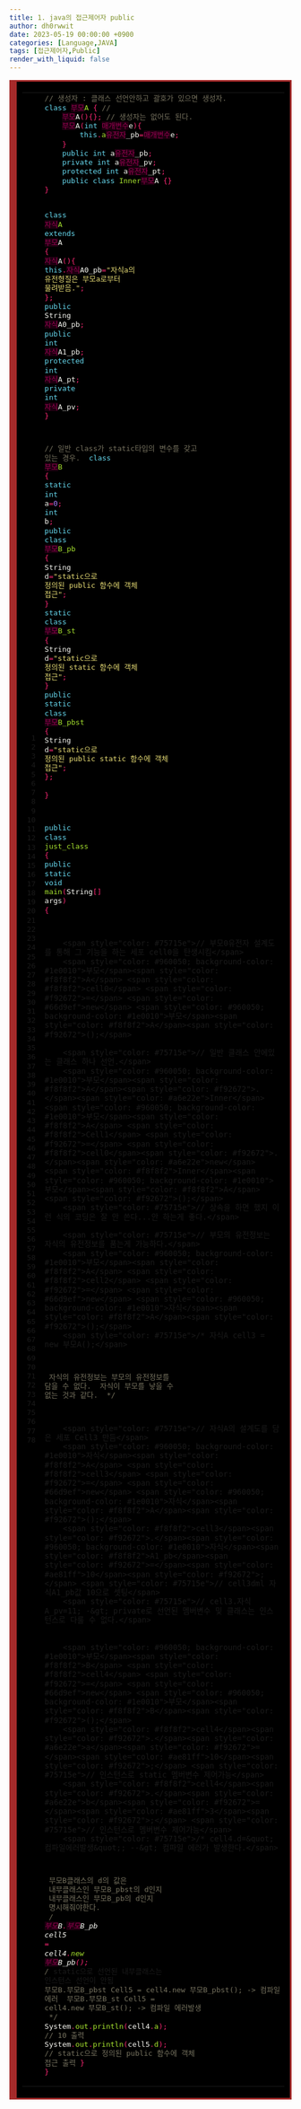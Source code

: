 ```yaml
---
title: 1. java의 접근제어자 public
author: dh0rwwit
date: 2023-05-19 00:00:00 +0900
categories: [Language,JAVA]
tags: [접근제어자,Public]
render_with_liquid: false
---
```


<!-- HTML generated using hilite.me -->
<div style="background: #272822; overflow:auto;width:auto;border:solid brown;font-size:17px;background:#000000;border-width:.2em .2em .2em .8em;padding:.2em .6em;"><table><tr><td><pre style="margin: 0; line-height: 125%"> 1
 2
 3
 4
 5
 6
 7
 8
 9
10
11
12
13
14
15
16
17
18
19
20
21
22
23
24
25
26
27
28
29
30
31
32
33
34
35
36
37
38
39
40
41
42
43
44
45
46
47
48
49
50
51
52
53
54
55
56
57
58
59
60
61
62
63
64
65
66
67
68
69
70
71
72
73
74
75
76
77
78</pre></td><td><pre style="margin: 0; line-height: 125%"><span style="color: #75715e">// 생성자 : 클래스 선언안하고 괄호가 있으면 생성자.</span>
<span style="color: #66d9ef">class</span> <span style="color: #960050; background-color: #1e0010">부모</span><span style="color: #a6e22e">A</span> <span style="color: #f92672">{</span> <span style="color: #75715e">//</span>
    <span style="color: #960050; background-color: #1e0010">부모</span><span style="color: #f8f8f2">A</span><span style="color: #f92672">(){};</span> <span style="color: #75715e">// 생성자는 없어도 된다. </span>
    <span style="color: #960050; background-color: #1e0010">부모</span><span style="color: #f8f8f2">A</span><span style="color: #f92672">(</span><span style="color: #66d9ef">int</span> <span style="color: #960050; background-color: #1e0010">매개변수</span><span style="color: #f8f8f2">e</span><span style="color: #f92672">){</span>
        <span style="color: #66d9ef">this</span><span style="color: #f92672">.</span><span style="color: #a6e22e">a</span><span style="color: #960050; background-color: #1e0010">유전자</span><span style="color: #f8f8f2">_pb</span><span style="color: #f92672">=</span><span style="color: #960050; background-color: #1e0010">매개변수</span><span style="color: #f8f8f2">e</span><span style="color: #f92672">;</span>
    <span style="color: #f92672">}</span>
    <span style="color: #66d9ef">public</span> <span style="color: #66d9ef">int</span> <span style="color: #f8f8f2">a</span><span style="color: #960050; background-color: #1e0010">유전자</span><span style="color: #f8f8f2">_pb</span><span style="color: #f92672">;</span>
    <span style="color: #66d9ef">private</span> <span style="color: #66d9ef">int</span> <span style="color: #f8f8f2">a</span><span style="color: #960050; background-color: #1e0010">유전자</span><span style="color: #f8f8f2">_pv</span><span style="color: #f92672">;</span>
    <span style="color: #66d9ef">protected</span> <span style="color: #66d9ef">int</span> <span style="color: #f8f8f2">a</span><span style="color: #960050; background-color: #1e0010">유전자</span><span style="color: #f8f8f2">_pt</span><span style="color: #f92672">;</span>
    <span style="color: #66d9ef">public</span> <span style="color: #66d9ef">class</span> <span style="color: #a6e22e">Inner</span><span style="color: #960050; background-color: #1e0010">부모</span><span style="color: #f8f8f2">A</span> <span style="color: #f92672">{}</span> 
<span style="color: #f92672">}</span>

<span style="color: #66d9ef">class</span> <span style="color: #960050; background-color: #1e0010">자식</span><span style="color: #a6e22e">A</span> <span style="color: #66d9ef">extends</span> <span style="color: #960050; background-color: #1e0010">부모</span><span style="color: #f8f8f2">A</span> <span style="color: #f92672">{</span> 
    <span style="color: #960050; background-color: #1e0010">자식</span><span style="color: #f8f8f2">A</span><span style="color: #f92672">(){</span>
        <span style="color: #66d9ef">this</span><span style="color: #f92672">.</span><span style="color: #960050; background-color: #1e0010">자식</span><span style="color: #f8f8f2">A0_pb</span><span style="color: #f92672">=</span><span style="color: #e6db74">&quot;자식a의 유전형질은 부모a로부터 물려받음.&quot;</span><span style="color: #f92672">;</span>
	<span style="color: #f92672">};</span>
    <span style="color: #66d9ef">public</span> <span style="color: #f8f8f2">String</span> <span style="color: #960050; background-color: #1e0010">자식</span><span style="color: #f8f8f2">A0_pb</span><span style="color: #f92672">;</span>
    <span style="color: #66d9ef">public</span> <span style="color: #66d9ef">int</span> <span style="color: #960050; background-color: #1e0010">자식</span><span style="color: #f8f8f2">A1_pb</span><span style="color: #f92672">;</span>
    <span style="color: #66d9ef">protected</span> <span style="color: #66d9ef">int</span> <span style="color: #960050; background-color: #1e0010">자식</span><span style="color: #f8f8f2">A_pt</span><span style="color: #f92672">;</span>
    <span style="color: #66d9ef">private</span> <span style="color: #66d9ef">int</span> <span style="color: #960050; background-color: #1e0010">자식</span><span style="color: #f8f8f2">A_pv</span><span style="color: #f92672">;</span>
<span style="color: #f92672">}</span>
	
<span style="color: #75715e">// 일반 class가 static타입의 변수를 갖고 있는 경우. </span>
<span style="color: #66d9ef">class</span> <span style="color: #960050; background-color: #1e0010">부모</span><span style="color: #a6e22e">B</span> <span style="color: #f92672">{</span>
    <span style="color: #66d9ef">static</span> <span style="color: #66d9ef">int</span> <span style="color: #f8f8f2">a</span><span style="color: #f92672">=</span><span style="color: #ae81ff">0</span><span style="color: #f92672">;</span>
    <span style="color: #66d9ef">int</span> <span style="color: #f8f8f2">b</span><span style="color: #f92672">;</span>
    <span style="color: #66d9ef">public</span> <span style="color: #66d9ef">class</span> <span style="color: #960050; background-color: #1e0010">부모</span><span style="color: #a6e22e">B_pb</span> <span style="color: #f92672">{</span>
        <span style="color: #f8f8f2">String</span> <span style="color: #f8f8f2">d</span><span style="color: #f92672">=</span><span style="color: #e6db74">&quot;static으로 정의된 public 함수에 객체 접근&quot;</span><span style="color: #f92672">;</span>
    <span style="color: #f92672">}</span>
    <span style="color: #66d9ef">static</span> <span style="color: #66d9ef">class</span> <span style="color: #960050; background-color: #1e0010">부모</span><span style="color: #a6e22e">B_st</span> <span style="color: #f92672">{</span>
        <span style="color: #f8f8f2">String</span> <span style="color: #f8f8f2">d</span><span style="color: #f92672">=</span><span style="color: #e6db74">&quot;static으로 정의된 static 함수에 객체 접근&quot;</span><span style="color: #f92672">;</span>
    <span style="color: #f92672">}</span>
    <span style="color: #66d9ef">public</span> <span style="color: #66d9ef">static</span> <span style="color: #66d9ef">class</span> <span style="color: #960050; background-color: #1e0010">부모</span><span style="color: #a6e22e">B_pbst</span> <span style="color: #f92672">{</span>
        <span style="color: #f8f8f2">String</span> <span style="color: #f8f8f2">d</span><span style="color: #f92672">=</span><span style="color: #e6db74">&quot;static으로 정의된 public static 함수에 객체 접근&quot;</span><span style="color: #f92672">;</span>
    <span style="color: #f92672">};</span>	
<span style="color: #f92672">}</span>

<span style="color: #66d9ef">public</span> <span style="color: #66d9ef">class</span> <span style="color: #a6e22e">just_class</span> <span style="color: #f92672">{</span>
    <span style="color: #66d9ef">public</span> <span style="color: #66d9ef">static</span> <span style="color: #66d9ef">void</span> <span style="color: #a6e22e">main</span><span style="color: #f92672">(</span><span style="color: #f8f8f2">String</span><span style="color: #f92672">[]</span> <span style="color: #f8f8f2">args</span><span style="color: #f92672">)</span> <span style="color: #f92672">{</span>
		
        <span style="color: #75715e">// 부모0유전자 설계도를 통해 그 기능을 하는 세포 cell0을 탄생시킴</span>
        <span style="color: #960050; background-color: #1e0010">부모</span><span style="color: #f8f8f2">A</span> <span style="color: #f8f8f2">cell0</span> <span style="color: #f92672">=</span> <span style="color: #66d9ef">new</span> <span style="color: #960050; background-color: #1e0010">부모</span><span style="color: #f8f8f2">A</span><span style="color: #f92672">();</span>

        <span style="color: #75715e">// 일반 클래스 안에있는 클래스 하나 선언.</span>
        <span style="color: #960050; background-color: #1e0010">부모</span><span style="color: #f8f8f2">A</span><span style="color: #f92672">.</span><span style="color: #a6e22e">Inner</span><span style="color: #960050; background-color: #1e0010">부모</span><span style="color: #f8f8f2">A</span> <span style="color: #f8f8f2">Cell1</span> <span style="color: #f92672">=</span> <span style="color: #f8f8f2">cell0</span><span style="color: #f92672">.</span><span style="color: #a6e22e">new</span> <span style="color: #f8f8f2">Inner</span><span style="color: #960050; background-color: #1e0010">부모</span><span style="color: #f8f8f2">A</span><span style="color: #f92672">();</span>
        <span style="color: #75715e">// 상속을 하면 했지 이런 식의 코딩은 잘 안 쓴다...안 하는게 좋다.</span>
		
        <span style="color: #75715e">// 부모의 유전정보는 자식의 유전정보를 품는게 가능하다.</span>
        <span style="color: #960050; background-color: #1e0010">부모</span><span style="color: #f8f8f2">A</span> <span style="color: #f8f8f2">cell2</span> <span style="color: #f92672">=</span> <span style="color: #66d9ef">new</span> <span style="color: #960050; background-color: #1e0010">자식</span><span style="color: #f8f8f2">A</span><span style="color: #f92672">();</span>
        <span style="color: #75715e">/* 자식A cell3 = new 부모A();</span>
<span style="color: #75715e">		자식의 유전정보는 부모의 유전정보를 담을 수 없다.</span>
<span style="color: #75715e">		자식이 부모를 낳을 수 없는 것과 같다.</span>
<span style="color: #75715e">        */</span>
		
        <span style="color: #75715e">// 자식A의 설계도를 담은 세포 Cell3 만듬</span>
        <span style="color: #960050; background-color: #1e0010">자식</span><span style="color: #f8f8f2">A</span> <span style="color: #f8f8f2">cell3</span> <span style="color: #f92672">=</span> <span style="color: #66d9ef">new</span> <span style="color: #960050; background-color: #1e0010">자식</span><span style="color: #f8f8f2">A</span><span style="color: #f92672">();</span>
        <span style="color: #f8f8f2">cell3</span><span style="color: #f92672">.</span><span style="color: #960050; background-color: #1e0010">자식</span><span style="color: #f8f8f2">A1_pb</span><span style="color: #f92672">=</span><span style="color: #ae81ff">10</span><span style="color: #f92672">;</span> <span style="color: #75715e">// cell3dml 자식A1_pb값 10으로 셋팅</span>
        <span style="color: #75715e">// cell3.자식A_pv=11; -&gt; private로 선언된 멤버변수 및 클래스는 인스턴스로 다룰 수 없다.</span>
		
		
        <span style="color: #960050; background-color: #1e0010">부모</span><span style="color: #f8f8f2">B</span> <span style="color: #f8f8f2">cell4</span> <span style="color: #f92672">=</span> <span style="color: #66d9ef">new</span> <span style="color: #960050; background-color: #1e0010">부모</span><span style="color: #f8f8f2">B</span><span style="color: #f92672">();</span>
        <span style="color: #f8f8f2">cell4</span><span style="color: #f92672">.</span><span style="color: #a6e22e">a</span><span style="color: #f92672">=</span><span style="color: #ae81ff">10</span><span style="color: #f92672">;</span> <span style="color: #75715e">// 인스턴스로 static 멤버변수 제어가능</span>
        <span style="color: #f8f8f2">cell4</span><span style="color: #f92672">.</span><span style="color: #a6e22e">b</span><span style="color: #f92672">=</span><span style="color: #ae81ff">3</span><span style="color: #f92672">;</span> <span style="color: #75715e">// 인스턴스로 멤버변수 제어가능</span>
        <span style="color: #75715e">/* cell4.d=&quot;컴파일에러발생&quot;; --&gt; 컴파일 에러가 발생한다.</span>
<span style="color: #75715e">        부모B클래스의 d의 값은 </span>
<span style="color: #75715e">        내부클래스인 부모B_pbst의 d인지 </span>
<span style="color: #75715e">        내부클래스인 부모B_pb의 d인지</span>
<span style="color: #75715e">        명시해줘야한다.</span>
<span style="color: #75715e">        */</span>
        <span style="color: #960050; background-color: #1e0010">부모</span><span style="color: #f8f8f2">B</span><span style="color: #f92672">.</span><span style="color: #960050; background-color: #1e0010">부모</span><span style="color: #f8f8f2">B_pb</span> <span style="color: #f8f8f2">cell5</span> <span style="color: #f92672">=</span> <span style="color: #f8f8f2">cell4</span><span style="color: #f92672">.</span><span style="color: #a6e22e">new</span> <span style="color: #960050; background-color: #1e0010">부모</span><span style="color: #f8f8f2">B_pb</span><span style="color: #f92672">();</span>
        <span style="color: #75715e">/* static으로 선언된 내부클래스는 인스턴스 선언이 안됨 </span>
<span style="color: #75715e">        부모B.부모B_pbst Cell5 = cell4.new 부모B_pbst(); -&gt; 컴파일 에러</span>
<span style="color: #75715e">        부모B.부모B_st Cell5 = cell4.new 부모B_st(); -&gt; 컴파일 에러발생</span>
<span style="color: #75715e">        */</span>
        <span style="color: #f8f8f2">System</span><span style="color: #f92672">.</span><span style="color: #a6e22e">out</span><span style="color: #f92672">.</span><span style="color: #a6e22e">println</span><span style="color: #f92672">(</span><span style="color: #f8f8f2">cell4</span><span style="color: #f92672">.</span><span style="color: #a6e22e">a</span><span style="color: #f92672">);</span> <span style="color: #75715e">// 10 출력</span>
        <span style="color: #f8f8f2">System</span><span style="color: #f92672">.</span><span style="color: #a6e22e">out</span><span style="color: #f92672">.</span><span style="color: #a6e22e">println</span><span style="color: #f92672">(</span><span style="color: #f8f8f2">cell5</span><span style="color: #f92672">.</span><span style="color: #a6e22e">d</span><span style="color: #f92672">);</span> <span style="color: #75715e">// static으로 정의된 public 함수에 객체 접근 출력</span>
	<span style="color: #f92672">}</span>
<span style="color: #f92672">}</span>
</pre></td></tr></table></div>


